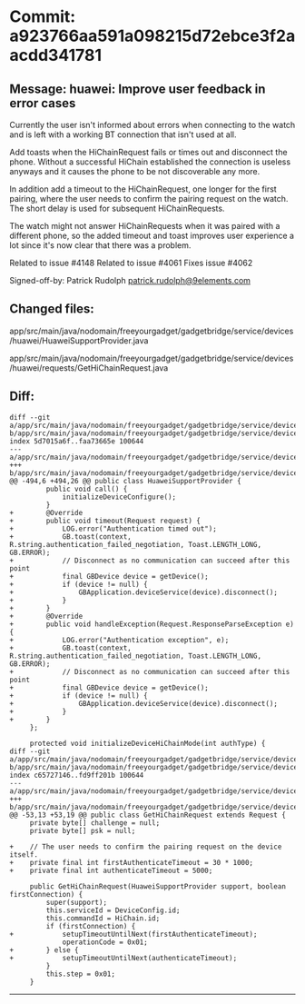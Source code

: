 # Commit: a923766aa591a098215d72ebce3f2aacdd341781
## Message: huawei: Improve user feedback in error cases

Currently the user isn't informed about errors when connecting to
the watch and is left with a working BT connection that isn't used at all.

Add toasts when the HiChainRequest fails or times out and disconnect
the phone. Without a successful HiChain established the connection is
useless anyways and it causes the phone to be not discoverable any more.

In addition add a timeout to the HiChainRequest, one longer for the first
pairing, where the user needs to confirm the pairing request on the watch.
The short delay is used for subsequent HiChainRequests.

The watch might not answer HiChainRequests when it was paired with a
different phone, so the added timeout and toast improves user experience
a lot since it's now clear that there was a problem.

Related to issue #4148
Related to issue #4061
Fixes issue #4062

Signed-off-by: Patrick Rudolph <patrick.rudolph@9elements.com>
## Changed files:
app/src/main/java/nodomain/freeyourgadget/gadgetbridge/service/devices/huawei/HuaweiSupportProvider.java

app/src/main/java/nodomain/freeyourgadget/gadgetbridge/service/devices/huawei/requests/GetHiChainRequest.java

## Diff:
```
diff --git a/app/src/main/java/nodomain/freeyourgadget/gadgetbridge/service/devices/huawei/HuaweiSupportProvider.java b/app/src/main/java/nodomain/freeyourgadget/gadgetbridge/service/devices/huawei/HuaweiSupportProvider.java
index 5d7015a6f..faa73665e 100644
--- a/app/src/main/java/nodomain/freeyourgadget/gadgetbridge/service/devices/huawei/HuaweiSupportProvider.java
+++ b/app/src/main/java/nodomain/freeyourgadget/gadgetbridge/service/devices/huawei/HuaweiSupportProvider.java
@@ -494,6 +494,26 @@ public class HuaweiSupportProvider {
         public void call() {
             initializeDeviceConfigure();
         }
+        @Override
+        public void timeout(Request request) {
+            LOG.error("Authentication timed out");
+            GB.toast(context, R.string.authentication_failed_negotiation, Toast.LENGTH_LONG, GB.ERROR);
+            // Disconnect as no communication can succeed after this point
+            final GBDevice device = getDevice();
+            if (device != null) {
+                GBApplication.deviceService(device).disconnect();
+            }
+        }
+        @Override
+        public void handleException(Request.ResponseParseException e) {
+            LOG.error("Authentication exception", e);
+            GB.toast(context, R.string.authentication_failed_negotiation, Toast.LENGTH_LONG, GB.ERROR);
+            // Disconnect as no communication can succeed after this point
+            final GBDevice device = getDevice();
+            if (device != null) {
+                GBApplication.deviceService(device).disconnect();
+            }
+        }
     };
 
     protected void initializeDeviceHiChainMode(int authType) {
diff --git a/app/src/main/java/nodomain/freeyourgadget/gadgetbridge/service/devices/huawei/requests/GetHiChainRequest.java b/app/src/main/java/nodomain/freeyourgadget/gadgetbridge/service/devices/huawei/requests/GetHiChainRequest.java
index c65727146..fd9ff201b 100644
--- a/app/src/main/java/nodomain/freeyourgadget/gadgetbridge/service/devices/huawei/requests/GetHiChainRequest.java
+++ b/app/src/main/java/nodomain/freeyourgadget/gadgetbridge/service/devices/huawei/requests/GetHiChainRequest.java
@@ -53,13 +53,19 @@ public class GetHiChainRequest extends Request {
     private byte[] challenge = null;
     private byte[] psk = null;
 
+    // The user needs to confirm the pairing request on the device itself.
+    private final int firstAuthenticateTimeout = 30 * 1000;
+    private final int authenticateTimeout = 5000;
 
     public GetHiChainRequest(HuaweiSupportProvider support, boolean firstConnection) {
         super(support);
         this.serviceId = DeviceConfig.id;
         this.commandId = HiChain.id;
         if (firstConnection) {
+            setupTimeoutUntilNext(firstAuthenticateTimeout);
             operationCode = 0x01;
+        } else {
+            setupTimeoutUntilNext(authenticateTimeout);
         }
         this.step = 0x01;
     }
```
-----------------------------------
